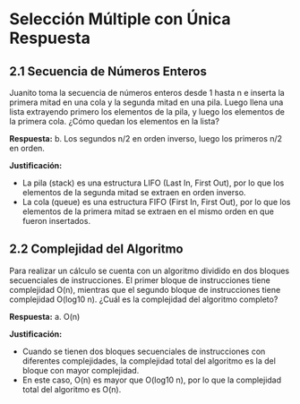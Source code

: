 # Selección Múltiple con Única Respuesta

## 2.1 Secuencia de Números Enteros

Juanito toma la secuencia de números enteros desde 1 hasta n e inserta la primera mitad en una cola y la segunda mitad en una pila. Luego llena una lista extrayendo primero los elementos de la pila, y luego los elementos de la primera cola. ¿Cómo quedan los elementos en la lista?

**Respuesta:**
b. Los segundos n/2 en orden inverso, luego los primeros n/2 en orden.

**Justificación:**
- La pila (stack) es una estructura LIFO (Last In, First Out), por lo que los elementos de la segunda mitad se extraen en orden inverso.
- La cola (queue) es una estructura FIFO (First In, First Out), por lo que los elementos de la primera mitad se extraen en el mismo orden en que fueron insertados.

## 2.2 Complejidad del Algoritmo

Para realizar un cálculo se cuenta con un algoritmo dividido en dos bloques secuenciales de instrucciones. El primer bloque de instrucciones tiene complejidad O(n), mientras que el segundo bloque de instrucciones tiene complejidad O(log10 n). ¿Cuál es la complejidad del algoritmo completo?

**Respuesta:**
a. O(n)

**Justificación:**
- Cuando se tienen dos bloques secuenciales de instrucciones con diferentes complejidades, la complejidad total del algoritmo es la del bloque con mayor complejidad.
- En este caso, O(n) es mayor que O(log10 n), por lo que la complejidad total del algoritmo es O(n).
